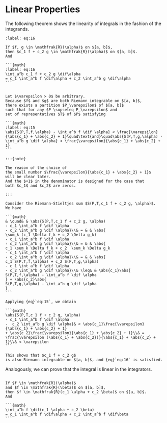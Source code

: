 # Linear Properties

The following theorem shows the linearity of integrals in the fashion of
the integrands.


````{prf:theorem} 
:label: eq:16

If $f, g \in \mathfrak{R}(\alpha)$ on $[a, b]$,
then $c_1 f + c_2 g \in \mathfrak{R}(\alpha)$ on $[a, b]$.
And

```{math}
:label: eq:16
\int_a^b c_1 f + c_2 g \dif\alpha
= c_1 \int_a^b f \dif\alpha + c_2 \int_a^b g \dif\alpha
```

````

````{prf:proof}

Let $\varepsilon > 0$ be arbitrary.
Because $f$ and $g$ are both Riemann integrable on $[a, b]$,
there exists a partition $P_\varepsilon$ of $[a, b]$
such that for any $P \supseteq P_\varepsilon$ and
set of representatives $T$ of $P$ satisfying

```{math}
:label: eq:15
\abs{S(P,T,f,\alpha) - \int_a^b f \dif \alpha} < \frac{\varepsilon}{\abs{c_1} + \abs{c_2} + 1}\quad\text{and}\quad\abs{S(P,T,g,\alpha) - \int_a^b g \dif \alpha} < \frac{\varepsilon}{\abs{c_1} + \abs{c_2} + 1}
```

:::{note}

The reason of the choice of
the small number $\frac{\varepsilon}{\abs{c_1} + \abs{c_2} + 1}$
will be clear later.
And the $+1$ in the denominator is designed for the case that
both $c_1$ and $c_2$ are zeros.

:::

Consider the Riemann-Stieltjes sum $S(P,T,c_1 f + c_2 g, \alpha)$.
We have

```{math}
& \quad& & \abs{S(P,T,c_1 f + c_2 g, \alpha)
- c_1 \int_a^b f \dif \alpha
- c_2 \int_a^b g \dif \alpha}\\& = & & \abs{
\sum_k (c_1 \Delta f_k + c_2 \Delta g_k)
- c_1 \int_a^b f \dif \alpha
- c_2 \int_a^b g \dif \alpha}\\& = & & \abs{
c_1 \sum_k \Delta f_k + c_2  \sum_k \Delta g_k
- c_1 \int_a^b f \dif \alpha
- c_2 \int_a^b g \dif \alpha}\\& = & & \abs{
c_1 S(P,T,f,\alpha) + c_2 S(P,T,g,\alpha)
- c_1 \int_a^b f \dif \alpha
- c_2 \int_a^b g \dif \alpha}\\& \leq& & \abs{c_1}\abs{
S(P,T,f,\alpha) - \int_a^b f \dif \alpha
} + \abs{c_2}\abs{
S(P,T,g,\alpha) - \int_a^b g \dif \alpha
}
```

Applying {eq}`eq:15`, we obtain

```{math}
\abs{S(P,T,c_1 f + c_2 g, \alpha)
- c_1 \int_a^b f \dif \alpha
-  c_2 \int_a^b g \dif \alpha}& < \abs{c_1}\frac{\varepsilon}{\abs{c_1} + \abs{c_2} + 1}
+ \abs{c_2}\frac{\varepsilon}{\abs{c_1} + \abs{c_2} + 1}\\& = \frac{\varepsilon (\abs{c_1} + \abs{c_2})}{\abs{c_1} + \abs{c_2} + 1}\\& < \varepsilon
```

This shows that $c_1 f + c_2 g$
is also Riemann integrable on $[a, b]$, and {eq}`eq:16` is satisfied.

````

Analogously, we can prove that
the integral is linear in the integrators.


````{prf:theorem} 

If $f \in \mathfrak{R}(\alpha)$
and $f \in \mathfrak{R}(\beta)$ on $[a, b]$,
then $f \in \mathfrak{R}(c_1 \alpha + c_2 \beta)$ on $[a, b]$.
And

```{math}
\int_a^b f \dif(c_1 \alpha + c_2 \beta)
= c_1 \int_a^b f \dif\alpha + c_2 \int_a^b f \dif\beta
```

````